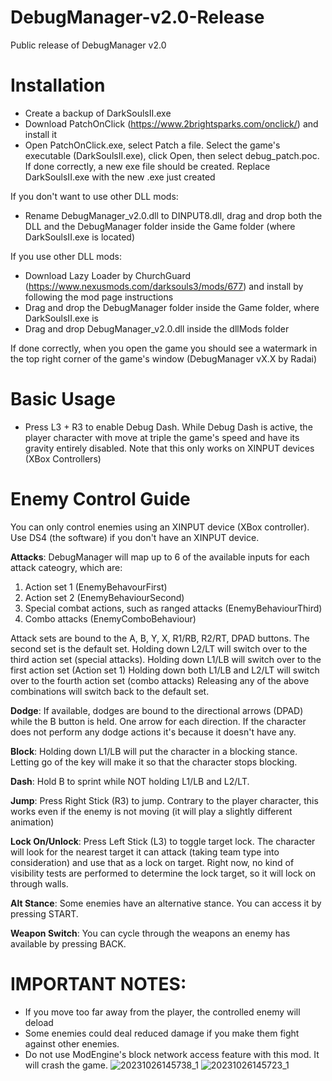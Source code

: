 # DebugManager-v2.0-Release
Public release of DebugManager v2.0

# Installation
* Create a backup of DarkSoulsII.exe
* Download PatchOnClick (https://www.2brightsparks.com/onclick/) and install it
* Open PatchOnClick.exe, select Patch a file. Select the game's executable (DarkSoulsII.exe), click Open, then select debug_patch.poc. If done correctly, a new exe file should be created. Replace DarkSoulsII.exe with the new .exe just created

If you don't want to use other DLL mods:
* Rename DebugManager_v2.0.dll to DINPUT8.dll, drag and drop both the DLL and the DebugManager folder inside the Game folder (where DarkSoulsII.exe is located)

If you use other DLL mods:
* Download Lazy Loader by ChurchGuard (https://www.nexusmods.com/darksouls3/mods/677) and install by following the mod page instructions
* Drag and drop the DebugManager folder inside the Game folder, where DarkSoulsII.exe is
* Drag and drop DebugManager_v2.0.dll inside the dllMods folder

If done correctly, when you open the game you should see a watermark in the top right corner of the game's window (DebugManager vX.X by Radai)

# Basic Usage
* Press L3 + R3 to enable Debug Dash. While Debug Dash is active, the player character with move at triple the game's speed and have its gravity entirely disabled. Note that this only works on XINPUT devices (XBox Controllers)

# Enemy Control Guide
You can only control enemies using an XINPUT device (XBox controller). Use DS4 (the software) if you don't have an XINPUT device.

**Attacks**:
DebugManager will map up to 6 of the available inputs for each attack cateogry, which are:
1) Action set 1 (EnemyBehavourFirst)
2) Action set 2 (EnemyBehaviourSecond)
3) Special combat actions, such as ranged attacks (EnemyBehaviourThird)
4) Combo attacks (EnemyComboBehaviour)

Attack sets are bound to the A, B, Y, X, R1/RB, R2/RT, DPAD buttons. The second set is the default set.
Holding down L2/LT will switch over to the third action set (special attacks).
Holding down L1/LB will switch over to the first action set (Action set 1)
Holding down both L1/LB and L2/LT will switch over to the fourth action set (combo attacks)
Releasing any of the above combinations will switch back to the default set.

**Dodge**:
If available, dodges are bound to the directional arrows (DPAD) while the B button is held. One arrow for each direction.
If the character does not perform any dodge actions it's because it doesn't have any.

**Block**:
Holding down L1/LB will put the character in a blocking stance. Letting go of the key will make it so that the character stops blocking.

**Dash**:
Hold B to sprint while NOT holding L1/LB and L2/LT. 

**Jump**:
Press Right Stick (R3) to jump. Contrary to the player character, this works even if the enemy is not moving (it will play a slightly different animation)

**Lock On/Unlock**:
Press Left Stick (L3) to toggle target lock. The character will look for the nearest target it can attack (taking team type into consideration) and use that as a lock on target.
Right now, no kind of visibility tests are performed to determine the lock target, so it will lock on through walls.

**Alt Stance**:
Some enemies have an alternative stance. You can access it by pressing START.

**Weapon Switch**:
You can cycle through the weapons an enemy has available by pressing BACK.

# IMPORTANT NOTES:
* If you move too far away from the player, the controlled enemy will deload
* Some enemies could deal reduced damage if you make them fight against other enemies.
* Do not use ModEngine's block network access feature with this mod. It will crash the game.
![20231026145738_1](https://github.com/LordRadai/DebugManager-v2.0-Release/assets/22768664/869427fe-086b-4223-b813-4221263d129a)
![20231026145723_1](https://github.com/LordRadai/DebugManager-v2.0-Release/assets/22768664/c9b3857f-0b78-4460-877b-afc18356c4ea)
